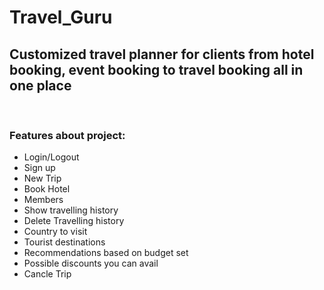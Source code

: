 # Travel_Guru
<h2>Customized travel planner for clients from hotel booking, event booking to travel booking all in one place</h3>
</br>
<h3>Features about project:</h3>
<ul>
  <li>Login/Logout</li>
  <li>Sign up</li>
  <li>New Trip</li>
  <li>Book Hotel</li>
  <li>Members</li>
  <li>Show travelling history</li>
  <li>Delete Travelling history</li>
  <li>Country to visit</li>
  <li>Tourist destinations</li>
  <li>Recommendations based on budget set</li>
  <li>Possible discounts you can avail</li>
  <li>Cancle Trip</li>
</ul>
